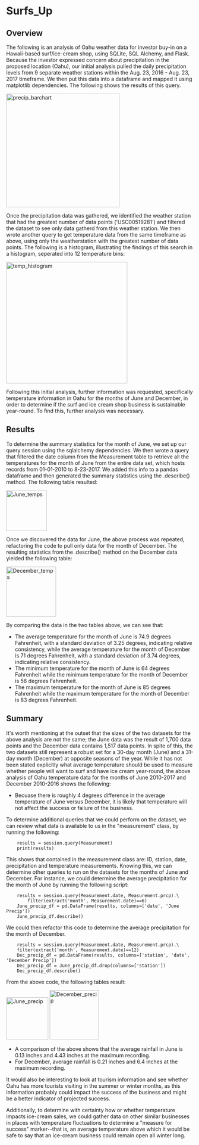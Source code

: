 # Surfs_Up
## Overview
The following is an analysis of Oahu weather data for investor buy-in on a Hawaii-based surf/ice-cream shop, using SQLite, SQL Alchemy, and Flask. Because the investor expressed concern about precipitation in the proposed location (Oahu), our initial analysis pulled the daily precipitation levels from 9 separate weather stations within the Aug. 23, 2016 - Aug. 23, 2017 timeframe. We then put this data into a dataframe and mapped it using matplotlib dependencies. The following shows the results of this query.

<img width="305" alt="precip_barchart" src="https://user-images.githubusercontent.com/104729703/182048780-c43e519e-10a0-4b47-9814-4a1405c4007e.png">

Once the precipitation data was gathered, we identified the weather station that had the greatest number of data points ('USC00519281') and filtered the dataset to see only data gatherd from this weather station. We then wrote another query to get temperature data from the same timeframe as above, using only the weatherstation with the greatest number of data points. The following is a histogram, illustrating the findings of this search in a histogram, seperated into 12 temperature bins:

<img width="326" alt="temp_histogram" src="https://user-images.githubusercontent.com/104729703/182048784-0ce692d8-39f1-4437-8e66-e5fc472901e2.png">

Following this initial analysis, further information was requested, specifically temperature information in Oahu for the months of June and December, in order to determine if the surf and ice cream shop business is sustainable year-round. To find this, further analysis was necessary.

## Results
To determine the summary statistics for the month of June, we set up our query session using the sqlalchemy dependencies. We then wrote a query that filtered the date column from the Measurement table to retrieve all the temperatures for the month of June from the entire data set, which hosts records from 01-01-2010 to 8-23-2017. We added this info to a pandas dataframe and then generated the summary statistics using the .describe() method. The following table resulted:

<img width="109" alt="June_temps" src="https://user-images.githubusercontent.com/104729703/182048791-04394f6d-485a-43f4-8ad5-60052080127c.png">

Once we discovered the data for June, the above process was repeated, refactoring the code to pull only data for the month of December. The resulting statistics from the .describe() method on the December data yielded the following table:

<img width="134" alt="December_temps" src="https://user-images.githubusercontent.com/104729703/182048796-bc7aefc9-fc89-4bef-ba10-669c4eb62b4c.png">

By comparing the data in the two tables above, we can see that:
- The average temperature for the month of June is 74.9 degrees Fahrenheit, with a standard deviation of 3.25 degrees, indicating relative consistency, while the average temperature for the month of December is 71 degrees Fahrenheit, with a standard deviation of 3.74 degrees, indicating relative consistency.
- The minimum temperature for the month of June is 64 degrees Fahrenheit while the minimum temperature for the month of December is 56 degrees Fahrenheit.
- The maximum temperature for the month of June is 85 degrees Fahrenheit while the maximum temperature for the month of December is 83 degrees Fahrenheit.

## Summary
It's worth mentioning at the outset that the sizes of the two datasets for the above analysis are not the same; the June data was the result of 1,700 data points and the December data contains 1,517 data points. In spite of this, the two datasets still represent a robust set for a 30-day month (June) and a 31-day month (December) at opposite seasons of the year. 
While it has not been stated explicitly what average temperature should be used to measure whether people will want to surf and have ice cream year-round, the above analysis of Oahu temperature data for the months of June 2010-2017 and December 2010-2016 shows the following:
- Becuase there is roughly 4 degrees difference in the average temperature of June versus December, it is likely that temperature will not affect the success or failure of the business.

To determine additional queries that we could perform on the dataset, we can review what data is available to us in the "measurement" class, by running the following:

```
    results = session.query(Measurement)
    print(results)
```

This shows that contained in the measurement class are: ID, station, date, precipitation and temperature measurements. Knowing this, we can determine other queries to run on the datasets for the months of June and December. For instance, we could determine the average precipitation for the month of June by running the following script:
    
```
    results = session.query(Measurement.date, Measurement.prcp).\
        filter(extract('month', Measurement.date)==6)
    June_precip_df = pd.DataFrame(results, columns=['date', 'June Precip'])
    June_precip_df.describe()
```

We could then refactor this code to determine the average precipitation for the month of December. 

```
    results = session.query(Measurement.date, Measurement.prcp).\
    filter(extract('month', Measurement.date)==12)
    Dec_precip_df = pd.DataFrame(results, columns=['station', 'date', 'December Precip'])
    Dec_precip_df = June_precip_df.drop(columns=['station'])
    Dec_precip_df.describe()
```

From the above code, the following tables result:

<img width="113" alt="June_precip" src="https://user-images.githubusercontent.com/104729703/182048813-5f18e7d5-aa7b-4865-a115-bfafc3317e50.png">  <img width="132" alt="December_precip" src="https://user-images.githubusercontent.com/104729703/182048828-bb685afd-eda6-44c9-9583-76e7a8c9490a.png">

- A comparison of the above shows that the average rainfall in June is 0.13 inches and 4.43 inches at the maximum recording. 
- For December, average rainfall is 0.21 inches and 6.4 inches at the maximum recording.

It would also be interesting to look at tourism information and see whether Oahu has more tourists visiting in the summer or winter months, as this information probably could impact the success of the business and might be a better indicator of projected success.

Additionally, to determine with certainty how or whether temperature impacts ice-cream sales, we could gather data on other similar businesses in places with temperature fluctuations to determine a "measure for success" marker--that is, an average temperature above which it would be safe to say that an ice-cream business could remain open all winter long.
